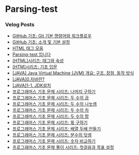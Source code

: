 # Parsing-test


### Velog Posts

- [GitHub 기초: Git 기본 명령어와 워크플로우](https://velog.io/@jocker/GitHub-기초-Git-기본-명령어와-워크플로우)
- [GitHub 기초: 소개 및 기본 설정](https://velog.io/@jocker/GitHub-기초-소개-및-기본-설정)
- [HTML 태그 모음](https://velog.io/@jocker/HTML-태그-모음)
- [Parsing-test 입니다](https://velog.io/@jocker/Parsingtest-입니다)
- [[HTML]시리즈: 태그와 속성](https://velog.io/@jocker/HTML시리즈-태그와-속성)
- [[HTM]시리즈: 기초 입문](https://velog.io/@jocker/HTM시리즈-기초-입문)
- [[JAVA] Java Virtual Machine (JVM) 개요: 구조, 장점, 동작 방식](https://velog.io/@jocker/JAVA-Java-Virtual-Machine-JVM-개요-구조-장점-동작-방식)
- [[JAVA]0.자바란?](https://velog.io/@jocker/JAVA0자바란)
- [[JAVA]1-1. JDK설치](https://velog.io/@jocker/JAVA11-JDK설치)
- [프로그래머스 기초 문제 시리즈: 나머지 구하기](https://velog.io/@jocker/프로그래머스-기초-문제-시리즈-나머지-구하기)
- [프로그래머스 기초 문제 시리즈: 두 수의 곱](https://velog.io/@jocker/프로그래머스-기초-문제-시리즈-두-수의-곱)
- [프로그래머스 기초 문제 시리즈: 두 수의 나눗셈](https://velog.io/@jocker/프로그래머스-기초-문제-시리즈-두-수의-나눗셈)
- [프로그래머스 기초 문제 시리즈: 두 수의 차](https://velog.io/@jocker/프로그래머스-기초-문제-시리즈-두-수의-차)
- [프로그래머스 기초 문제 시리즈: 두 수의 합](https://velog.io/@jocker/프로그래머스-기초-문제-시리즈-두-수의-합)
- [프로그래머스 기초 문제 시리즈: 몫 구하기](https://velog.io/@jocker/프로그래머스-기초-문제-시리즈-몫-구하기)
- [프로그래머스 기초 문제 시리즈: 배열 두배 만들기](https://velog.io/@jocker/프로그래머스-기초-문제-시리즈-배열-두배-만들기)
- [프로그래머스 기초 문제 시리즈: 분수의 덧셈](https://velog.io/@jocker/프로그래머스-기초-문제-시리즈-분수의-덧셈)
- [프로그래머스 기초 문제 시리즈: 숫자 비교하기](https://velog.io/@jocker/프로그래머스-기초-문제-시리즈-숫자-비교하기)
- [프로그래머스 기초 문제 풀이 시리즈: 첫걸음과 목표 설정](https://velog.io/@jocker/프로그래머스-기초-문제-풀이-시리즈-첫걸음과-목표-설정)
